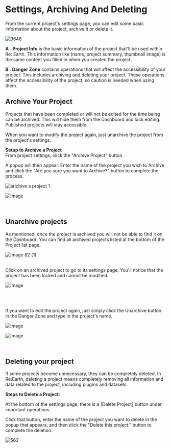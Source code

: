 # Settings, Archiving And Deleting

From the current project's settings page, you can edit some basic information about the project, archive it or delete it.

![9648](https://github.com/CS-eukarya/User-Manual-English-/assets/154571156/c6168cca-05df-4f75-b532-0bc9a2fc2eac)

**A** . **Project Info** is the basic information of the project that'll be used within Re: Earth. This information like (name, project summary, thumbnail image) is the same content you filled in when you created the project.

**B** . **Danger Zone** contains operations that will affect the accessibility of your project. This includes archiving and deleting your project. These operations affect the accessibility of the project, so caution is needed when using them.
<br>


## Archive Your Project

Projects that have been completed or will not be edited for the time being can be archived. This will hide them from the Dashboard and lock editing. Published projects will stay accessible.

When you want to modify the project again, just unarchive the project from the project's settings.

**Setup to Archive a Project**
<br>
From project settings, click the "Archive Project" button.

A popup will then appear. Enter the name of the project you wish to Archive and click the "Are you sure you want to Archive?" button to complete the process.

![arichive a project 1](https://github.com/CS-eukarya/User-Manual-English-/assets/154571156/04a9f7e9-4ced-4f9a-9543-4886e1cd104f)


![image](https://github.com/CS-eukarya/User-Manual-English-/assets/154571156/cbcff84c-110f-42bf-a023-84afb062afdb)


<br>

## Unarchive projects

As mentioned, once the project is archived you will not be able to find it on the Dashboard. You can find all archived projects listed at the bottom of the Project list page.

![image 82 (1)](https://github.com/CS-eukarya/User-Manual-English-/assets/154571156/c4842076-95b7-4589-8453-8e00fdc141d9)
<br>
<br>

Click on an archived project to go to its settings page. You'll notice that the project has been locked and cannot be modified.

![image](https://github.com/CS-eukarya/User-Manual-English-/assets/154571156/6855d411-2fe2-46c4-bff4-91f5fdb3d942)

<br>
<br>

If you want to edit the project again, just simply click the Unarchive button in the Danger Zone and type in the project's name.

![image](https://github.com/CS-eukarya/User-Manual-English-/assets/154571156/be18aade-eb23-446c-b00c-f14216e29049)

![image](https://github.com/CS-eukarya/User-Manual-English-/assets/154571156/5ecdf24b-abc2-4360-b25f-d4cc3c24d3bd)

<br>

## Deleting your project

If some projects become unnecessary, they can be completely deleted. In Re:Earth, deleting a project means completely removing all information and data related to the project, including plugins and datasets.

**Steps to Delete a Project:**

At the bottom of the settings page, there is a [Delete Project] button under important operations.

Click that button, enter the name of the project you want to delete in the popup that appears, and then click the "Delete this project." button to complete the deletion.

![562](https://github.com/CS-eukarya/User-Manual-English-/assets/154571156/9a3ec4c1-f578-4dfc-802e-0d85c65c75ef)
